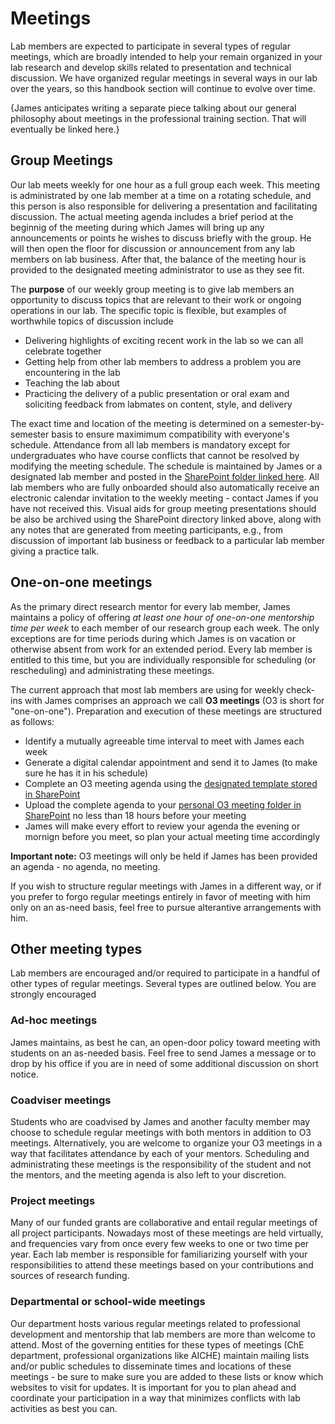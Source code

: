 # Meetings

Lab members are expected to participate in several types of regular meetings, which are broadly intended to help your remain organized in your lab research and develop skills related to presentation and technical discussion. 
We have organized regular meetings in several ways in our lab over the years, so this handbook section will continue to evolve over time.

{James anticipates writing a separate piece talking about our general philosophy about meetings in the professional training section. That will eventually be linked here.}



## Group Meetings

Our lab meets weekly for one hour as a full group each week.
This meeting is administrated by one lab member at a time on a rotating schedule, and this person is also responsible for delivering a presentation and facilitating discussion. 
The actual meeting agenda includes a brief period at the beginnig of the meeting during which James will bring up any announcements or points he wishes to discuss briefly with the group.
He will then open the floor for discussion or announcement from any lab members on lab business.
After that, the balance of the meeting hour is provided to the designated meeting administrator to use as they see fit.

The **purpose** of our weekly group meeting is to give lab members an opportunity to discuss topics that are relevant to their work or ongoing operations in our lab.
The specific topic is flexible, but examples of worthwhile topics of discussion include

* Delivering highlights of exciting recent work in the lab so we can all celebrate together
* Getting help from other lab members to address a problem you are encountering in the lab 
* Teaching the lab about 
* Practicing the delivery of a public presentation or oral exam and soliciting feedback from labmates on content, style, and delivery

The exact time and location of the meeting is determined on a semester-by-semester basis to ensure maximimum compatibility with everyone's schedule.
Attendance from all lab members is mandatory except for undergraduates who have course conflicts that cannot be resolved by modifying the meeting schedule.
The schedule is maintained by James or a designated lab member and posted in the [SharePoint folder linked here](https://pitt.sharepoint.com/:f:/r/sites/mckonelab2/Shared%20Documents/Meetings/Group%20Meeting?csf=1&web=1&e=YkBIfx).
All lab members who are fully onboarded should also automatically receive an electronic calendar invitation to the weekly meeting - contact James if you have not received this.
Visual aids for group meeting presentations should be also be archived using the SharePoint directory linked above, along with any notes that are generated from meeting participants, e.g., from discussion of important lab business or feedback to a particular lab member giving a practice talk.

## One-on-one meetings

As the primary direct research mentor for every lab member, James maintains a policy of offering _at least one hour of one-on-one mentorship time per week_ to each member of our research group each week. 
The only exceptions are for time periods during which James is on vacation or otherwise absent from work for an extended period.
Every lab member is entitled to this time, but you are individually responsible for scheduling (or rescheduling) and administrating these meetings. 

The current approach that most lab members are using for weekly check-ins with James comprises an approach we call **O3 meetings** (O3 is short for "one-on-one"). 
Preparation and execution of these meetings are structured as follows:

* Identify a mutually agreeable time interval to meet with James each week
* Generate a digital calendar appointment and send it to James (to make sure he has it in his schedule)
* Complete an O3 meeting agenda using the [designated template stored in SharePoint](https://pitt.sharepoint.com/:w:/r/sites/mckonelab2/Shared%20Documents/Meetings/O3%20Meetings/McKoneLab%20O3%20Agenda%20Template.docx?d=w715f1e60e0a044c7bc7a37d34b255ff4&csf=1&web=1&e=Klblfa)
* Upload the complete agenda to your [personal O3 meeting folder in SharePoint](https://pitt.sharepoint.com/:f:/r/sites/mckonelab2/Shared%20Documents/Meetings/O3%20Meetings?csf=1&web=1&e=eSiduJ) no less than 18 hours before your meeting 
* James will make every effort to review your agenda the evening or mornign before you meet, so plan your actual meeting time accordingly

**Important note:** O3 meetings will only be held if James has been provided an agenda - no agenda, no meeting.

If you wish to structure regular meetings with James in a different way, or if you prefer to forgo regular meetings entirely in favor of meeting with him only on an as-need basis, feel free to pursue alterantive arrangements with him.

## Other meeting types

Lab members are encouraged and/or required to participate in a handful of other types of regular meetings.
Several types are outlined below.
You are strongly encouraged

### Ad-hoc meetings

James maintains, as best he can, an open-door policy toward meeting with students on an as-needed basis.
Feel free to send James a message or to drop by his office if you are in need of some additional discussion on short notice.

### Coadviser meetings

Students who are coadvised by James and another faculty member may choose to schedule regular meetings with both mentors in addition to O3 meetings.
Alternatively, you are welcome to organize your O3 meetings in a way that facilitates attendance by each of your mentors.
Scheduling and administrating these meetings is the responsibility of the student and not the mentors, and the meeting agenda is also left to your discretion.

### Project meetings

Many of our funded grants are collaborative and entail regular meetings of all project participants.
Nowadays most of these meetings are held virtually, and frequencies vary from once every few weeks to one or two time per year.
Each lab member is responsible for familiarizing yourself with your responsibilities to attend these meetings based on your contributions and sources of research funding.

### Departmental or school-wide meetings

Our department hosts various regular meetings related to professional development and mentorship that lab members are more than welcome to attend.
Most of the governing entities for these types of meetings (ChE department, professional organizations like AICHE) maintain mailing lists and/or public schedules to disseminate times and locations of these meetings - be sure to make sure you are added to these lists or know which websites to visit for updates.
It is important for you to plan ahead and coordinate your participation in a way that minimizes conflicts with lab activities as best you can.
